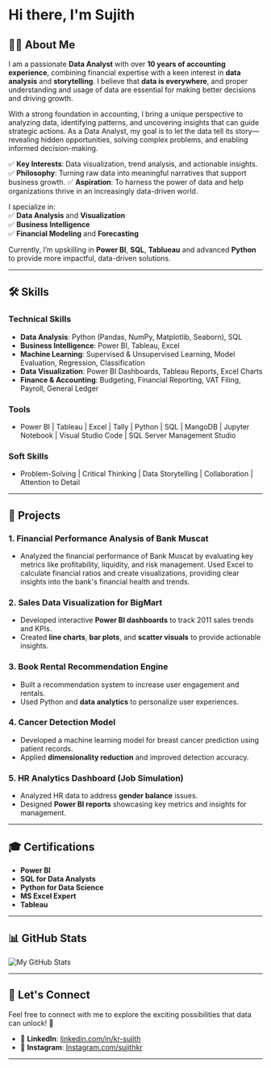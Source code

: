# Hi there, I'm Sujith 

## 👨‍💻 About Me  
I am a passionate **Data Analyst** with over **10 years of accounting experience**, combining financial expertise with a keen interest in **data analysis** and **storytelling**. I believe that **data is everywhere**, and proper understanding and usage of data are essential for making better decisions and driving growth.

With a strong foundation in accounting, I bring a unique perspective to analyzing data, identifying patterns, and uncovering insights that can guide strategic actions. As a Data Analyst, my goal is to let the data tell its story—revealing hidden opportunities, solving complex problems, and enabling informed decision-making.

✅ **Key Interests**: Data visualization, trend analysis, and actionable insights. 
✅ **Philosophy**: Turning raw data into meaningful narratives that support business growth.
✅ **Aspiration**: To harness the power of data and help organizations thrive in an increasingly data-driven world.


I specialize in:  
✅ **Data Analysis** and **Visualization**  
✅ **Business Intelligence**  
✅ **Financial Modeling** and **Forecasting**

Currently, I’m upskilling in **Power BI**, **SQL**, **Tablueau** and advanced **Python** to provide more impactful, data-driven solutions.  

---

## 🛠️ Skills  

### **Technical Skills**  
- **Data Analysis**: Python (Pandas, NumPy, Matplotlib, Seaborn), SQL  
- **Business Intelligence**: Power BI, Tableau, Excel  
- **Machine Learning**: Supervised & Unsupervised Learning, Model Evaluation, Regression, Classification  
- **Data Visualization**: Power BI Dashboards, Tableau Reports, Excel Charts  
- **Finance & Accounting**: Budgeting, Financial Reporting, VAT Filing, Payroll, General Ledger

### **Tools**  
- Power BI | Tableau | Excel | Tally | Python | SQL | MangoDB | Jupyter Notebook | Visual Studio Code | SQL Server Management Studio

### **Soft Skills**  
- Problem-Solving | Critical Thinking | Data Storytelling | Collaboration | Attention to Detail  

---

## 💼 Projects  

### **1. Financial Performance Analysis of Bank Muscat**  
- Analyzed the financial performance of Bank Muscat by evaluating key metrics like profitability, liquidity, and risk management. Used Excel to calculate financial ratios and create visualizations, providing clear insights into the bank's financial health and trends. 

### **2. Sales Data Visualization for BigMart**  
- Developed interactive **Power BI dashboards** to track 2011 sales trends and KPIs.  
- Created **line charts**, **bar plots**, and **scatter visuals** to provide actionable insights.  

### **3. Book Rental Recommendation Engine**  
- Built a recommendation system to increase user engagement and rentals.  
- Used Python and **data analytics** to personalize user experiences.  

### **4. Cancer Detection Model**  
- Developed a machine learning model for breast cancer prediction using patient records.  
- Applied **dimensionality reduction** and improved detection accuracy.  

### **5. HR Analytics Dashboard (Job Simulation)**  
- Analyzed HR data to address **gender balance** issues.  
- Designed **Power BI reports** showcasing key metrics and insights for management.  

---

## 🎓 Certifications  

- **Power BI**
- **SQL for Data Analysts**  
- **Python for Data Science**
- **MS Excel Expert**
- **Tableau**

---

## 📊 GitHub Stats  

![My GitHub Stats](https://github-readme-stats.vercel.app/api?username=Sujith-KR&show_icons=true&theme=default)  

---

## 🤝 Let's Connect  
Feel free to connect with me to explore the exciting possibilities that data can unlock! 🚀

- 💼 **LinkedIn**: [linkedin.com/in/kr-sujith](https://www.linkedin.com/in/kr-sujith)
- 💼 **Instagram**: [Instagram.com/sujithkr](https://www.instagram.com/sujithkr)    

---  
